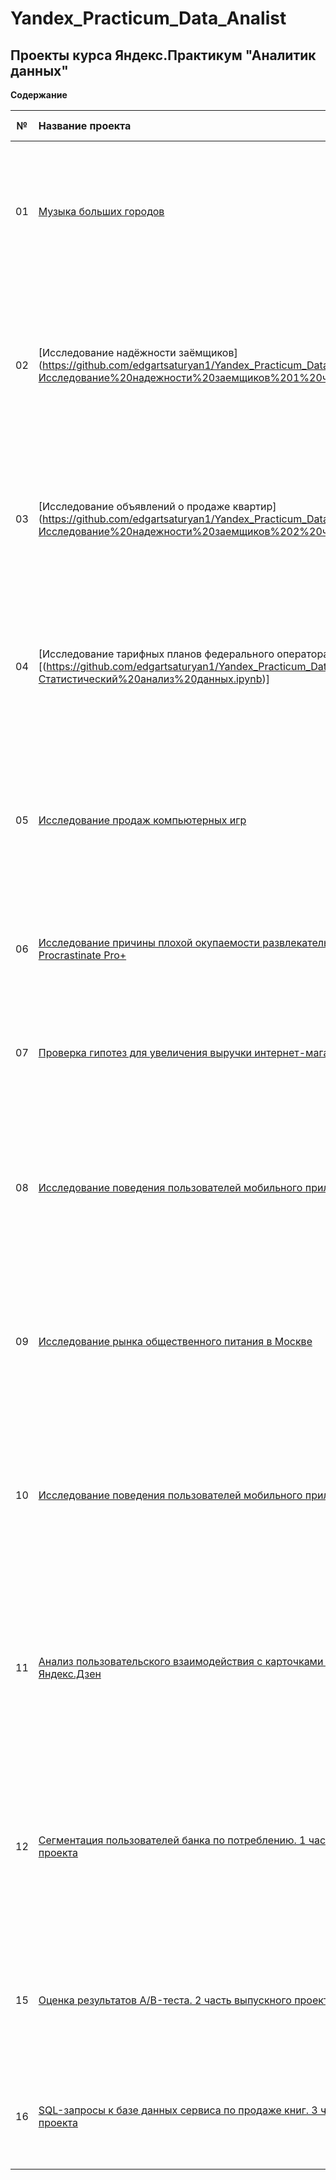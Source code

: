 # Yandex_Practicum_Data_Analist
## Проекты курса Яндекс.Практикум "Аналитик данных" 

**Содержание**

|№| Название проекта              | Описание задачи           | Навыки и инструменты                   |
|:--:| :--------------------------------- | :----------------------------------- |:---------------------------|
|01 | [Музыка больших городов](https://github.com/edgartsaturyan1/Yandex_Practicum_Data_Analist-/blob/main/Базовый%20Python%20(Музыка).ipynb)| Сравнение предпочтений пользователей Яндекс.Музыки из Москвы и Санкт-Петербурга в  ависимости от времени (утро и вечер) и дня недели (понедельник, среда, пятница)| Python, Pandas |
| 02 | [Исследование надёжности заёмщиков] (https://github.com/edgartsaturyan1/Yandex_Practicum_Data_Analist-/blob/main/Исследование%20надежности%20заемщиков%201%20часть.ipynb) | По представленным статистическим данным о платежеспособности клиентов банка провести исследование- влияет ли семейное положение и количество детей клиента на факт погашения кредита в срок. | Pandas, Python, Pymystem3, Counter, предобработка данных|
| 03 | [Исследование объявлений о продаже квартир] (https://github.com/edgartsaturyan1/Yandex_Practicum_Data_Analist-/blob/main/Исследование%20надежности%20заемщиков%202%20часть.ipynb) | По данным сервиса Яндекс.Недвижимость — архиву объявлений о продаже квартир в Санкт-Петербурге и соседних населённых пунктах выяснить какие факторы больше всего влияют на стоимость квартиры. | Python, Pandas,  Matplotlib, исследовательский анализ, визуализация данных, предобработка данных |
| 04 | [Исследование тарифных планов федерального оператора сотовой связи][(https://github.com/edgartsaturyan1/Yandex_Practicum_Data_Analist-/blob/main/Статистический%20анализ%20данных.ipynb)] | Клиентам сотовой связи предлагается два тарифных плана: «Смарт» и «Ультра». По представленным данным провести предварительный анализ тарифов на небольшой выборке клиентов и выяснить, какой тариф приносит больше денег | Python, Pandas, Matplotlib, NumPy, SciPy, описательная статистика, проверка статистических гипотез |
| 05 | [Исследование продаж компьютерных игр](https://github.com/edgartsaturyan1/Yandex_Practicum_Data_Analist-/blob/main/Сборный%20Проект%201.ipynb) | Выявить определяющие успешность игры закономерности и спрогнозировать рынок продаж на ближайшую перспективу.  | Python, Pandas, Matplotlib, NumPy, SciPy, предобработка данных, исследовательский анализ, описательная статистика, проверка статистических гипотез |
| 06 |   [Исследование причины плохой окупаемости развлекательного приложения Procrastinate Pro+](https://github.com/edgartsaturyan1/Yandex_Practicum_Data_Analist-/blob/main/Принятие%20решений%20в%20бизнесе.ipynb) | По данным лога сервера с данными о посещениях приложения новыми пользователями выявить причины убытков вложений бизнеса | Python, Pandas, Matplotlib, Seaborn, Datetime, NumPy, когортный анализ, юнит-экономика, продуктовые метрики |
| 07 |   [Проверка гипотез для увеличения выручки интернет-магазина](https://github.com/edgartsaturyan1/Yandex_Practicum_Data_Analist-/blob/main/Сборный%20проект%202.ipynb) | Приоритизация гипотез, анализ результатов А/В теста | Python, Pandas, Matplotlib, Datetime, NumPy, SciPy, А/В-тестирование, проверка статистических гипотез |
| 08 |  [Исследование поведения пользователей мобильного приложения](https://github.com/edgartsaturyan1/Yandex_Practicum_Data_Analist-/blob/main/Сборный%20проект%202.ipynb)  | Стартап, который продаёт продукты питания, планирует разобраться в поведении пользователей мобильного приложения. Анализ данных по логам пользователей, оценка результатов А/А и А/В тестов, воронка событий| Python, Pandas, Matplotlib, Seaborn, Plotly, Datetime, Math, NumPy, событийная аналитика, продуктовые метрики, проверка статистических гипотез, визуализация данных|
| 09 |   [Исследование рынка общественного питания в Москве](https://github.com/edgartsaturyan1/Yandex_Practicum_Data_Analist-/blob/main/Как%20рассказать%20историю%20с%20помощью%20данных.ipynb) | Исследование текущего положения дел на рынке общественного питания и определение тенденций для успешного вложения в открытие кафе. Создание презентации. | Python, Pandas, Matplotlib, Seaborn, Plotly, Datetime, Requests, BytesIO, визуализация данных, создание презентации|
| 10 |  [Исследование поведения пользователей мобильного приложения](https://github.com/edgartsaturyan1/Yandex_Practicum_Data_Analist-/blob/main/Сборный%20проект%202.ipynb)  | Стартап, который продаёт продукты питания, планирует разобраться в поведении пользователей мобильного приложения. Анализ данных по логам пользователей, оценка результатов А/А и А/В тестов, воронка событий| Python, Pandas, Matplotlib, Seaborn, Plotly, Datetime, Math, NumPy, событийная аналитика, продуктовые метрики, проверка статистических гипотез, визуализация данных|
| 11 |  [Анализ пользовательского взаимодействия с карточками статей в Яндекс.Дзен](https://github.com/edgartsaturyan1/Yandex_Practicum_Data_Analist-/blob/main/Автоматизация.zip)  | Анализ взаимодействия пользователей с карточками Яндекс.Дзен и построение дашборда на основании полученного технического задания: Импорт данных из SQL посредством Python и выгрузка в csv-формат для работы в Tableau| Python, Pandas, SQLAlchemy, PostrgeSQL, Tableau, продуктовые метрики, построение дашбордов, создание презентации|
| 12 |  [Сегментация пользователей банка по потреблению. 1 часть выпускного проекта](https://github.com/edgartsaturyan1/Yandex_Practicum_Data_Analist-/blob/main/Сегментация%20пользователей%20Метанпромбанка%20по%20потреблению.ipynb)  | На основании данных о клиентах банка необходимо выделить сегменты пользователей в зависимости от потребления, выявить факторы оттока клиентов, сформулировать и проверить гипотезы | Python, Pandas, Matplotlib, Seaborn, Datetime, Scikit-learn, SciPy, классификация, кластеризация, визуализация данных, проверка статистических гипотез, построение дашбордов, создание презентации |
| 15 |  [Оценка результатов A/B-теста. 2 часть выпускного проекта](https://github.com/edgartsaturyan1/Yandex_Practicum_Data_Analist-/blob/main/Проект%20по%20АB-тестированию.ipynb) | Проверка корректности проведения А/Б теста и его оценка на основании датасета с действиями пользователей, технического задания вспомогательных датасетов | Python, Pandas, Datetime, Matplotlib, Seaborn, Plotly, SciPy, NumPy, Math, визуализация данных, проверка статистических гипотез, воронка событий |
| 16 |  [SQL-запросы к базе данных сервиса по продаже книг. 3 часть выпускного проекта](https://github.com/edgartsaturyan1/Yandex_Practicum_Data_Analist-/blob/main/Проект%20по%20АB-тестированию.ipynb) |  Анализ данных для формирования ценностного предложения для нового продукта: запросы к базе данных SQL с помощью Python  | Python, Pandas, SQLAlchemy, PostgreSQL |
